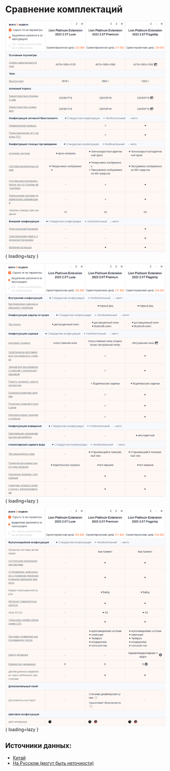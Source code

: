 # Сравнение комплектаций

![Image title](./images/75bbec274cf915644ecbce077d74.png){ loading=lazy }

![Image title](./images/9776a9b243279afbd6d1db975bc8.png){ loading=lazy }

![Image title](./images/895f138f1ca8a2713712fd729a5e.png){ loading=lazy }


## Источники данных:

- [Китай](https://price.pcauto.com.cn/sg28996/config.html#ad=20417)
- [На Русском (могут быть неточности)](https://aurum-motors.ru/kia-sportage-komplektacii-2023/)



